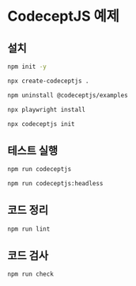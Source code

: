# CodeceptJS 예제

## 설치

```bash
npm init -y

npx create-codeceptjs .
```

```bash
npm uninstall @codeceptjs/examples
```

```bash
npx playwright install
```

```bash
npx codeceptjs init
```

## 테스트 실행

```bash
npm run codeceptjs
```

```bash
npm run codeceptjs:headless
```

## 코드 정리

```bash
npm run lint
```

## 코드 검사

```bash
npm run check
```

